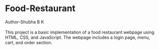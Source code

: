# Food-Restaurant
Author-Shubha B K 
<br>
<br>
This project is a basic implementation of a food restaurant webpage using HTML, CSS, and JavaScript. The webpage includes a login page, menu, cart, and order section. 

